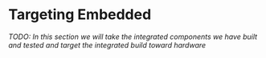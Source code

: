 # Targeting Embedded

_TODO: In this section we will take the integrated components we have built and tested and target the integrated build toward hardware_
